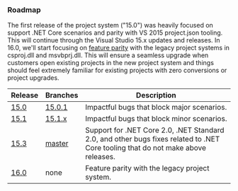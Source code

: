### Roadmap

The first release of the project system ("15.0") was heavily focused on support .NET Core scenarios and parity with VS 2015 project.json tooling. This will continue through the Visual Studio 15.x updates and releases. In 16.0, we'll start focusing on [feature parity](https://github.com/dotnet/roslyn-project-system/labels/Parity-VSLangProj) with the legacy project systems in csproj.dll and msvbprj.dll. This will ensure a seamless upgrade when customers open existing projects in the new project system and things should feel extremely familiar for existing projects with zero conversions or project upgrades.

|Release|Branches|Description|
|-------|--------|--------|
|[15.0](https://github.com/dotnet/roslyn-project-system/milestone/4)|[15.0.1](https://github.com/dotnet/roslyn-project-system/tree/dev15.0.x)|Impactful bugs that block major scenarios.
|[15.1](https://github.com/dotnet/roslyn-project-system/milestone/13)|[15.1.x](https://github.com/dotnet/roslyn-project-system/tree/dev15.1.x)|Impactful bugs that block minor scenarios.
|[15.3](https://github.com/dotnet/roslyn-project-system/milestone/7)|[master](https://github.com/dotnet/roslyn-project-system/tree/master)|Support for .NET Core 2.0, .NET Standard 2.0, and other bugs fixes related to .NET Core tooling that do not make above releases.
|[16.0](https://github.com/dotnet/roslyn-project-system/milestone/12)|none|Feature parity with the legacy project system.
